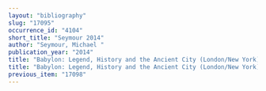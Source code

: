```yaml
---
layout: "bibliography"
slug: "17095"
occurrence_id: "4104"
short_title: "Seymour 2014"
author: "Seymour, Michael "
publication_year: "2014"
title: "Babylon: Legend, History and the Ancient City (London/New York)"
title: "Babylon: Legend, History and the Ancient City (London/New York)"
previous_item: "17098"
---
```

